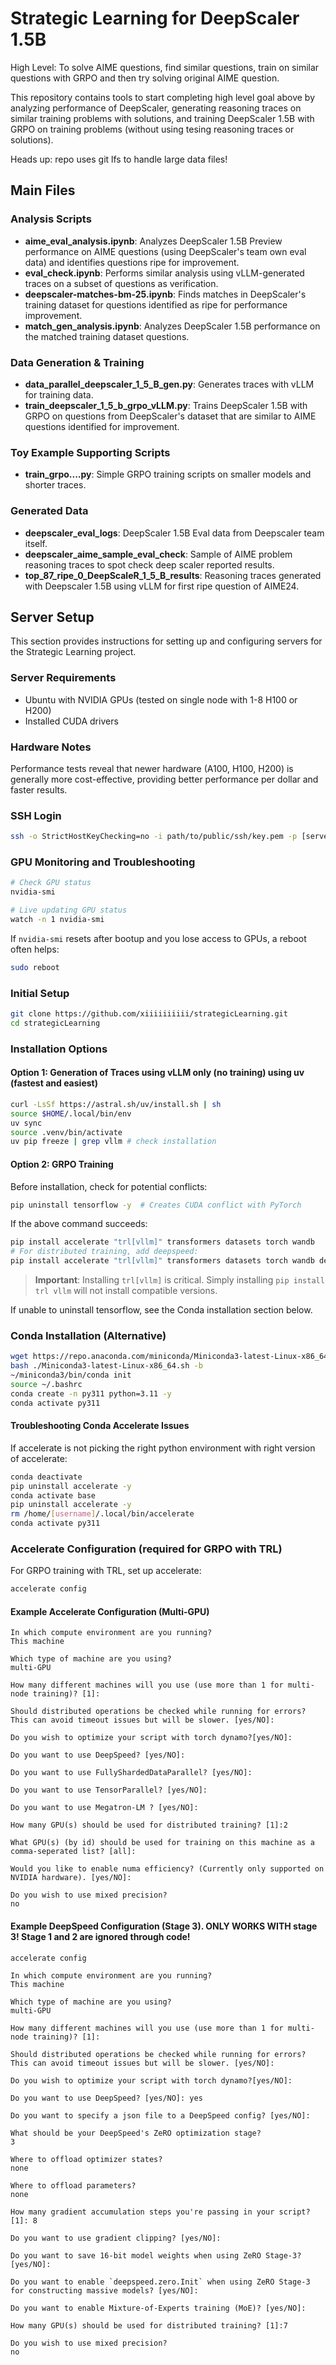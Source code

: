 # Strategic Learning for DeepScaler 1.5B

High Level: To solve AIME questions, find similar questions, train on similar questions with GRPO and then try solving original AIME question.

This repository contains tools to start completing high level goal above by analyzing performance of DeepScaler, generating reasoning traces on similar training problems with solutions, and training DeepScaler 1.5B with GRPO on training problems (without using tesing reasoning traces or solutions).

Heads up: repo uses git lfs to handle large data files!

## Main Files

### Analysis Scripts
- **aime_eval_analysis.ipynb**: Analyzes DeepScaler 1.5B Preview performance on AIME questions (using DeepScaler's team own eval data) and identifies questions ripe for improvement.
- **eval_check.ipynb**: Performs similar analysis using vLLM-generated traces on a subset of questions as verification.
- **deepscaler-matches-bm-25.ipynb**: Finds matches in DeepScaler's training dataset for questions identified as ripe for performance improvement.
- **match_gen_analysis.ipynb**: Analyzes DeepScaler 1.5B performance on the matched training dataset questions.

### Data Generation & Training
- **data_parallel_deepscaler_1_5_B_gen.py**: Generates traces with vLLM for training data.
- **train_deepscaler_1_5_b_grpo_vLLM.py**: Trains DeepScaler 1.5B with GRPO on questions from DeepScaler's dataset that are similar to AIME questions identified for improvement.

### Toy Example Supporting Scripts
- **train_grpo....py**: Simple GRPO training scripts on smaller models and shorter traces.

### Generated Data
- **deepscaler_eval_logs**: DeepScaler 1.5B Eval data from Deepscaler team itself.
- **deepscaler_aime_sample_eval_check**: Sample of AIME problem reasoning traces to spot check deep scaler reported results.
- **top_87_ripe_0_DeepScaleR_1_5_B_results**: Reasoning traces generated with Deepscaler 1.5B using vLLM for first ripe question of AIME24.

## Server Setup

This section provides instructions for setting up and configuring servers for the Strategic Learning project.

### Server Requirements

- Ubuntu with NVIDIA GPUs (tested on single node with 1-8 H100 or H200)
- Installed CUDA drivers

### Hardware Notes

Performance tests reveal that newer hardware (A100, H100, H200) is generally more cost-effective, providing better performance per dollar and faster results.


### SSH Login

```bash
ssh -o StrictHostKeyChecking=no -i path/to/public/ssh/key.pem -p [server ssh port] [server user]@[server public ip]
```

### GPU Monitoring and Troubleshooting

```bash
# Check GPU status
nvidia-smi

# Live updating GPU status
watch -n 1 nvidia-smi
```

If `nvidia-smi` resets after bootup and you lose access to GPUs, a reboot often helps:
```bash
sudo reboot
```

### Initial Setup

```bash
git clone https://github.com/xiiiiiiiiii/strategicLearning.git
cd strategicLearning
```

### Installation Options

#### Option 1: Generation of Traces using vLLM only (no training) using uv (fastest and easiest)

```bash
curl -LsSf https://astral.sh/uv/install.sh | sh
source $HOME/.local/bin/env
uv sync
source .venv/bin/activate
uv pip freeze | grep vllm # check installation
```

#### Option 2: GRPO Training

Before installation, check for potential conflicts:
```bash
pip uninstall tensorflow -y  # Creates CUDA conflict with PyTorch
```

If the above command succeeds:
```bash
pip install accelerate "trl[vllm]" transformers datasets torch wandb
# For distributed training, add deepspeed:
pip install accelerate "trl[vllm]" transformers datasets torch wandb deepspeed
```

> **Important**: Installing `trl[vllm]` is critical. Simply installing `pip install trl vllm` will not install compatible versions.

If unable to uninstall tensorflow, see the Conda installation section below.

### Conda Installation (Alternative)

```bash
wget https://repo.anaconda.com/miniconda/Miniconda3-latest-Linux-x86_64.sh
bash ./Miniconda3-latest-Linux-x86_64.sh -b
~/miniconda3/bin/conda init
source ~/.bashrc
conda create -n py311 python=3.11 -y
conda activate py311
```

#### Troubleshooting Conda Accelerate Issues

If accelerate is not picking the right python environment with right version of accelerate:
```bash
conda deactivate
pip uninstall accelerate -y
conda activate base
pip uninstall accelerate -y
rm /home/[username]/.local/bin/accelerate
conda activate py311
```

### Accelerate Configuration (required for GRPO with TRL)

For GRPO training with TRL, set up accelerate:
```bash
accelerate config
```

#### Example Accelerate Configuration (Multi-GPU)
```
In which compute environment are you running?
This machine

Which type of machine are you using?
multi-GPU

How many different machines will you use (use more than 1 for multi-node training)? [1]:

Should distributed operations be checked while running for errors? This can avoid timeout issues but will be slower. [yes/NO]:

Do you wish to optimize your script with torch dynamo?[yes/NO]:

Do you want to use DeepSpeed? [yes/NO]:

Do you want to use FullyShardedDataParallel? [yes/NO]:

Do you want to use TensorParallel? [yes/NO]:

Do you want to use Megatron-LM ? [yes/NO]:

How many GPU(s) should be used for distributed training? [1]:2

What GPU(s) (by id) should be used for training on this machine as a comma-seperated list? [all]:

Would you like to enable numa efficiency? (Currently only supported on NVIDIA hardware). [yes/NO]:

Do you wish to use mixed precision?
no
```

#### Example DeepSpeed Configuration (Stage 3).  ONLY WORKS WITH stage 3! Stage 1 and 2 are ignored through code!
```bash
accelerate config
```

```
In which compute environment are you running?
This machine

Which type of machine are you using?
multi-GPU

How many different machines will you use (use more than 1 for multi-node training)? [1]:

Should distributed operations be checked while running for errors? This can avoid timeout issues but will be slower. [yes/NO]:

Do you wish to optimize your script with torch dynamo?[yes/NO]:

Do you want to use DeepSpeed? [yes/NO]: yes

Do you want to specify a json file to a DeepSpeed config? [yes/NO]:

What should be your DeepSpeed's ZeRO optimization stage?
3

Where to offload optimizer states?
none

Where to offload parameters?
none

How many gradient accumulation steps you're passing in your script? [1]: 8

Do you want to use gradient clipping? [yes/NO]:

Do you want to save 16-bit model weights when using ZeRO Stage-3? [yes/NO]:

Do you want to enable `deepspeed.zero.Init` when using ZeRO Stage-3 for constructing massive models? [yes/NO]:

Do you want to enable Mixture-of-Experts training (MoE)? [yes/NO]:

How many GPU(s) should be used for distributed training? [1]:7

Do you wish to use mixed precision?
no
```